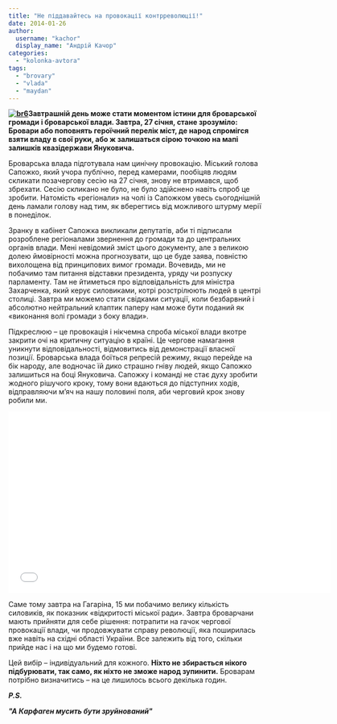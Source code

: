 ```yaml
---
title: "Не піддавайтесь на провокації контрреволюції!"
date: 2014-01-26
author: 
  username: "kachor"
  display_name: "Андрій Качор"
categories: 
  - "kolonka-avtora"
tags: 
  - "brovary"
  - "vlada"
  - "maydan"
---
```


**[![br6](https://mpz.brovary.org/wp-content/uploads/2014/01/br6.jpg)](https://mpz.brovary.org/wp-content/uploads/2014/01/br6.jpg)Завтрашній день може стати моментом істини для броварської громади і броварської влади. Завтра, 27 січня, стане зрозуміло: Бровари або поповнять героїчний перелік міст, де народ спромігся взяти владу в свої руки, або ж залишаться сірою точкою на мапі залишків квазідержави Януковича.**

Броварська влада підготувала нам цинічну провокацію. Міський голова Сапожко, який учора публічно, перед камерами, пообіцяв людям скликати позачергову сесію на 27 січня, знову не втримався, щоб збрехати. Сесію скликано не було, не було здійснено навіть спроб це зробити. Натомість «регіонали» на чолі із Сапожком увесь сьогоднішній день ламали голову над тим, як вберегтись від можливого штурму мерії в понеділок.

Зранку в кабінет Сапожка викликали депутатів, аби ті підписали розроблене регіоналами звернення до громади та до центральних органів влади. Мені невідомий зміст цього документу, але з великою долею ймовірності можна прогнозувати, що це буде заява, повністю вихолощена від принципових вимог громади. Вочевидь, ми не побачимо там питання відставки президента, уряду чи розпуску парламенту. Там не йтиметься про відповідальність для міністра Захарченка, який керує силовиками, котрі розстрілюють людей в центрі столиці. Завтра ми можемо стати свідками ситуації, коли безбарвний і абсолютно нейтральний клаптик паперу нам може бути поданий як «виконання волі громади з боку влади».

Підкреслюю – це провокація і нікчемна спроба міської влади вкотре закрити очі на критичну ситуацію в країні. Це чергове намагання уникнути відповідальності, відмовитись від демонстрації власної позиції. Броварська влада боїться репресій режиму, якщо перейде на бік народу, але водночас їй дико страшно гніву людей, якщо Сапожко залишиться на боці Януковича. Сапожку і команді не стає духу зробити жодного рішучого кроку, тому вони вдаються до підступних ходів, відправляючи м’яч на нашу половині поля, аби черговий крок знову робили ми.

<iframe src="//www.youtube.com/embed/HihXs_Q6Qx8" height="360" width="640" allowfullscreen frameborder="0"></iframe>

Саме тому завтра на Гагаріна, 15 ми побачимо велику кількість силовиків, як показник «відкритості міської ради». Завтра броварчани мають прийняти для себе рішення: потрапити на гачок чергової провокації влади, чи продовжувати справу революції, яка поширилась вже навіть на східні області України. Все залежить від того, скільки прийде нас і на що ми будемо готові.

Цей вибір – індивідуальний для кожного. **Ніхто не збирається нікого підбурювати, так само, як ніхто не зможе народ зупинити.** Броварам потрібно визначитись – на це лишилось всього декілька годин.

**_P.S._**

**_"А Карфаген мусить бути зруйнований"_**
